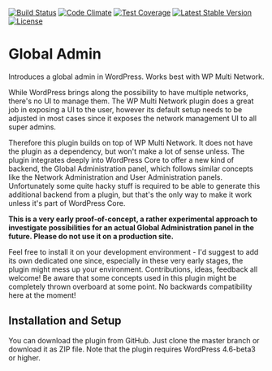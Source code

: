 [![Build Status](https://api.travis-ci.org/felixarntz/global-admin.png?branch=master)](https://travis-ci.org/felixarntz/global-admin)
[![Code Climate](https://codeclimate.com/github/felixarntz/global-admin/badges/gpa.svg)](https://codeclimate.com/github/felixarntz/global-admin)
[![Test Coverage](https://codeclimate.com/github/felixarntz/global-admin/badges/coverage.svg)](https://codeclimate.com/github/felixarntz/global-admin/coverage)
[![Latest Stable Version](https://poser.pugx.org/felixarntz/global-admin/version)](https://packagist.org/packages/felixarntz/global-admin)
[![License](https://poser.pugx.org/felixarntz/global-admin/license)](https://packagist.org/packages/felixarntz/global-admin)

# Global Admin

Introduces a global admin in WordPress. Works best with WP Multi Network.

While WordPress brings along the possibility to have multiple networks, there's no UI to manage them. The WP Multi Network plugin does a great job in exposing a UI to the user, however its default setup needs to be adjusted in most cases since it exposes the network management UI to all super admins.

Therefore this plugin builds on top of WP Multi Network. It does not have the plugin as a dependency, but won't make a lot of sense unless. The plugin integrates deeply into WordPress Core to offer a new kind of backend, the Global Administration panel, which follows similar concepts like the Network Administration and User Administration panels.
Unfortunately some quite hacky stuff is required to be able to generate this additional backend from a plugin, but that's the only way to make it work unless it's part of WordPress Core.

**This is a very early proof-of-concept, a rather experimental approach to investigate possibilities for an actual Global Administration panel in the future. Please do not use it on a production site.**

Feel free to install it on your development environment - I'd suggest to add its own dedicated one since, especially in these very early stages, the plugin might mess up your environment. Contributions, ideas, feedback all welcome! Be aware that some concepts used in this plugin might be completely thrown overboard at some point. No backwards compatibility here at the moment!

## Installation and Setup

You can download the plugin from GitHub. Just clone the master branch or download it as ZIP file. Note that the plugin requires WordPress 4.6-beta3 or higher.
